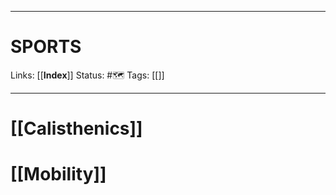 ___
# SPORTS
Links: [[__Index__]]
Status: #🗺️ 
Tags: [[]]

<!--- Created on: 2023.08.18, 10:57 --->
___

# [[Calisthenics]]
# [[Mobility]]